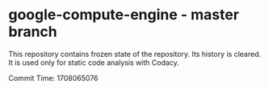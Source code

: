 # google-compute-engine - master branch

This repository contains frozen state of the repository.
Its history is cleared. It is used only for static code
analysis with Codacy.

Commit Time: 1708065076